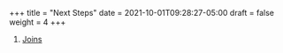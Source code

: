 +++
title = "Next Steps"
date = 2021-10-01T09:28:27-05:00
draft = false
weight = 4
+++

1. [Joins](https://learn.microsoft.com/en-us/sql/relational-databases/performance/joins?view=sql-server-ver16)
